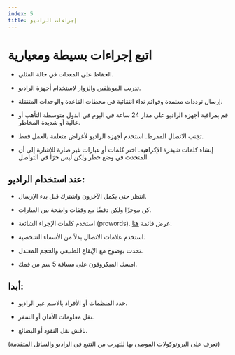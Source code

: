 ```yaml
---
index: 5
title: إجراءات الراديو
---
```

# اتبع إجراءات بسيطة ومعيارية

*   الحفاظ على المعدات في حالة المثلى.

*   تدريب الموظفين والزوار لاستخدام أجهزة الراديو.

*   إرسال ترددات معتمدة وقوائم نداء انتقائية في محطات القاعدة والوحدات المتنقلة.

*   قم بمراقبة أجهزة الراديو على مدار 24 ساعة في اليوم في الدول متوسطة التأهب أو عالية أو شديدة المخاطر.

*   تجنب الاتصال المفرط. استخدم أجهزة الراديو لأغراض متعلقة بالعمل فقط.

*   إنشاء كلمات شيفرة الإكراهية. اختر كلمات أو عبارات غير ضارة للإشارة إلى أن المتحدث في وضع خطر ولكن ليس حرًا في التواصل.

## عند استخدام الراديو:

*   انتظر حتى يكمل الآخرون واشترك قبل بدء الإرسال.

*   كن موجزًا ​​ولكن دقيقًا مع وقفات واضحة بين العبارات.

*   استخدم كلمات الإجراء الشائعة (prowords). عرض قائمة [هنا](http://arkisto.teres.fi/toiminta/koulutus/procedure_for_radio_communication.pdf).

*   استخدم علامات الاتصال بدلاً من الأسماء الشخصية.

*   تحدث بوضوح مع الإيقاع الطبيعي والحجم المعتدل.

*   امسك الميكروفون على مسافة 5 سم من فمك.

## أبدا:

*   حدد المنظمات أو الأفراد بالاسم عبر الراديو.

*   نقل معلومات الأمان أو السفر.

*   ناقش نقل النقود أو البضائع.

(تعرف على البروتوكولات الموصى بها للتهرب من التتبع في [الراديو والساتل المتقدمة](umbrella://communications/radios-and-satellite-phones/advanced))